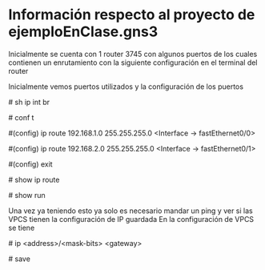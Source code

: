 # Información respecto al proyecto de ejemploEnClase.gns3

Inicialmente se cuenta con 1 router 3745 con algunos puertos de los cuales contienen un enrutamiento con la siguiente configuración en el terminal del router

Inicialmente vemos puertos utilizados y la configuración de los puertos

\# sh ip int br

\# conf t

\#(config) ip route 192.168.1.0 255.255.255.0 <Interface -> fastEthernet0/0>

\#(config) ip route 192.168.2.0 255.255.255.0 <Interface -> fastEthernet0/1>

\#(config) exit

\# show ip route

\# show run



Una vez ya teniendo esto ya solo es necesario mandar un ping y ver si las VPCS tienen la configuración de IP guardada
En la configuración de VPCS se tiene

\# ip \<address\>/\<mask-bits\> \<gateway\>

\# save
